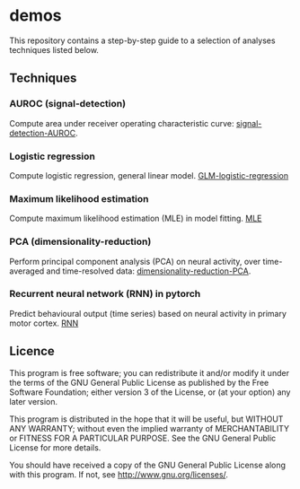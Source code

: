 # demos

This repository contains a step-by-step guide to a selection of analyses techniques listed below.

## Techniques

### AUROC (signal-detection)
Compute area under receiver operating characteristic curve:
[signal-detection-AUROC](./signal-detection-AUROC.ipynb).

### Logistic regression
Compute logistic regression, general linear model.
[GLM-logistic-regression](./GLM-logistic-regression.ipynb)

### Maximum likelihood estimation
Compute maximum likelihood estimation (MLE) in model fitting.
[MLE](./maximum-likelihood-estimation.ipynb)

### PCA (dimensionality-reduction)
Perform principal component analysis (PCA) on neural activity, over time-averaged and time-resolved data: 
[dimensionality-reduction-PCA](./dimensionality-reduction-PCA.ipynb).

### Recurrent neural network (RNN) in pytorch
Predict behavioural output (time series) based on neural activity in primary motor cortex. 
[RNN](./motor_output_prediction.ipynb)

## Licence
This program is free software; you can redistribute it and/or modify it under the terms of the GNU General Public License as published by the Free Software Foundation; either version 3 of the License, or (at your option) any later version.

This program is distributed in the hope that it will be useful, but WITHOUT ANY WARRANTY; without even the implied warranty of MERCHANTABILITY or FITNESS FOR A PARTICULAR PURPOSE. See the GNU General Public License for more details.

You should have received a copy of the GNU General Public License along with this program. If not, see http://www.gnu.org/licenses/.
